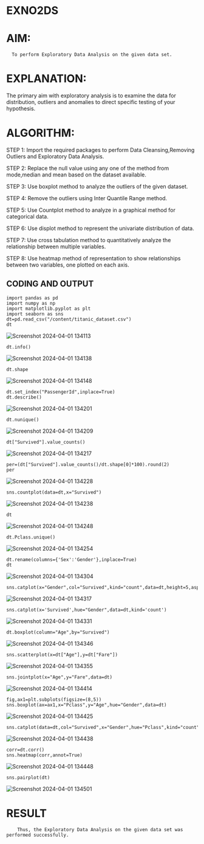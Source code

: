 # EXNO2DS
# AIM:
      To perform Exploratory Data Analysis on the given data set.
      
# EXPLANATION:
  The primary aim with exploratory analysis is to examine the data for distribution, outliers and anomalies to direct specific testing of your hypothesis.
  
# ALGORITHM:
STEP 1: Import the required packages to perform Data Cleansing,Removing Outliers and Exploratory Data Analysis.

STEP 2: Replace the null value using any one of the method from mode,median and mean based on the dataset available.

STEP 3: Use boxplot method to analyze the outliers of the given dataset.

STEP 4: Remove the outliers using Inter Quantile Range method.

STEP 5: Use Countplot method to analyze in a graphical method for categorical data.

STEP 6: Use displot method to represent the univariate distribution of data.

STEP 7: Use cross tabulation method to quantitatively analyze the relationship between multiple variables.

STEP 8: Use heatmap method of representation to show relationships between two variables, one plotted on each axis.

## CODING AND OUTPUT
```
import pandas as pd
import numpy as np
import matplotlib.pyplot as plt
import seaborn as sns
dt=pd.read_csv("/content/titanic_dataset.csv")
dt
```
![Screenshot 2024-04-01 134113](https://github.com/Ranjanranjan/EXNO2DS/assets/130027697/8959f731-c8d7-41d2-8867-39f01f3dc81c)



```
dt.info()
```
![Screenshot 2024-04-01 134138](https://github.com/Ranjanranjan/EXNO2DS/assets/130027697/02a38f08-c242-4769-9a53-63bc4f329605)



```
dt.shape
```
![Screenshot 2024-04-01 134148](https://github.com/Ranjanranjan/EXNO2DS/assets/130027697/7a3e7429-ac4b-4b93-911c-0f564f0fe24b)



```
dt.set_index("PassengerId",inplace=True)
dt.describe()
```
![Screenshot 2024-04-01 134201](https://github.com/Ranjanranjan/EXNO2DS/assets/130027697/b9cbeb4b-87d9-465d-9057-214751b229ea)



```
dt.nunique()
```
![Screenshot 2024-04-01 134209](https://github.com/Ranjanranjan/EXNO2DS/assets/130027697/7d4fa248-e835-4d3b-b04a-6e98ed11b11c)



```
dt["Survived"].value_counts()
```
![Screenshot 2024-04-01 134217](https://github.com/Ranjanranjan/EXNO2DS/assets/130027697/9656374c-f604-4252-9281-2c848d7b421a)


```
per=(dt["Survived"].value_counts()/dt.shape[0]*100).round(2)
per
```
![Screenshot 2024-04-01 134228](https://github.com/Ranjanranjan/EXNO2DS/assets/130027697/e8702307-b228-4e2b-a56b-8384f41f4922)



```
sns.countplot(data=dt,x="Survived")
```
![Screenshot 2024-04-01 134238](https://github.com/Ranjanranjan/EXNO2DS/assets/130027697/0641e7b6-496a-4e62-a892-2a01198bff60)


```
dt
```
![Screenshot 2024-04-01 134248](https://github.com/Ranjanranjan/EXNO2DS/assets/130027697/907ad797-790d-4101-95e0-3f2309797b0f)



```
dt.Pclass.unique()
```
![Screenshot 2024-04-01 134254](https://github.com/Ranjanranjan/EXNO2DS/assets/130027697/f6b13c73-a1eb-4f5f-9084-aebf55b45178)



```
dt.rename(columns={'Sex':'Gender'},inplace=True)
dt
```
![Screenshot 2024-04-01 134304](https://github.com/Ranjanranjan/EXNO2DS/assets/130027697/251cf089-b136-4371-9b5d-98de381e2f77)



```
sns.catplot(x="Gender",col="Survived",kind="count",data=dt,height=5,aspect=.7)
```
![Screenshot 2024-04-01 134317](https://github.com/Ranjanranjan/EXNO2DS/assets/130027697/59826f4d-dfeb-4c85-885c-aecf27633a2f)



```
sns.catplot(x='Survived',hue="Gender",data=dt,kind='count')
```
![Screenshot 2024-04-01 134331](https://github.com/Ranjanranjan/EXNO2DS/assets/130027697/23e0d32b-6137-4727-a1ae-d28188fab62b)



```
dt.boxplot(column="Age",by="Survived")
```
![Screenshot 2024-04-01 134346](https://github.com/Ranjanranjan/EXNO2DS/assets/130027697/a2eccdb3-7258-4490-a79a-b54d49fb1313)



```
sns.scatterplot(x=dt["Age"],y=dt["Fare"])
```
![Screenshot 2024-04-01 134355](https://github.com/Ranjanranjan/EXNO2DS/assets/130027697/2ea0edd5-ab79-4451-9913-51f17a3720a5)



```
sns.jointplot(x="Age",y="Fare",data=dt)
```
![Screenshot 2024-04-01 134414](https://github.com/Ranjanranjan/EXNO2DS/assets/130027697/db7d1fe7-55d4-47eb-98fb-f70c120b2181)


```
fig,ax1=plt.subplots(figsize=(8,5))
sns.boxplot(ax=ax1,x="Pclass",y="Age",hue="Gender",data=dt)
```
![Screenshot 2024-04-01 134425](https://github.com/Ranjanranjan/EXNO2DS/assets/130027697/2a9f4048-db8a-42cd-83d3-82216b75fb13)


```
sns.catplot(data=dt,col="Survived",x="Gender",hue="Pclass",kind="count")
```
![Screenshot 2024-04-01 134438](https://github.com/Ranjanranjan/EXNO2DS/assets/130027697/791b35a9-58d5-493e-95e7-0714206facba)



```
corr=dt.corr()
sns.heatmap(corr,annot=True)
```
![Screenshot 2024-04-01 134448](https://github.com/Ranjanranjan/EXNO2DS/assets/130027697/4a97c226-c264-479c-b964-69cb47056af1)


```
sns.pairplot(dt)
```
![Screenshot 2024-04-01 134501](https://github.com/Ranjanranjan/EXNO2DS/assets/130027697/156141bd-3ccc-4d55-a993-b1e223c8e122)



        
# RESULT
        Thus, the Exploratory Data Analysis on the given data set was performed successfully. 
